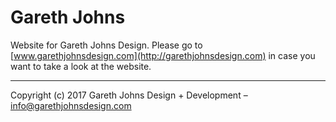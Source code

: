 # Gareth Johns

Website for Gareth Johns Design. Please go to [www.garethjohnsdesign.com](http://garethjohnsdesign.com) in case you want to take a look at the website.

* * *

Copyright (c) 2017 Gareth Johns Design + Development – info@garethjohnsdesign.com